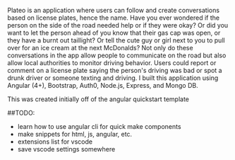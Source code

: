 Plateo is an application where users can follow and create conversations based on license plates, hence the name. Have you ever wondered if the person on the side of the road needed help or if they were okay? Or did you want to let the person ahead of you know that their gas cap was open, or they have a burnt out taillight? Or tell the cute guy or girl next to you to pull over for an ice cream at the next McDonalds? Not only do these conversations in the app allow people to communicate on the road but also allow local authorities to monitor driving behavior. Users could report or comment on a license plate saying the person's driving was bad or spot a drunk driver or someone texting and driving. I built this application using Angular (4+), Bootstrap, Auth0, Node.js, Express, and Mongo DB.


This was created initially off of the angular quickstart template

##TODO:
- learn how to use angular cli for quick make components
- make snippets for html, js, angular, etc.
- extensions list for vscode
- save vscode settings somewhere
